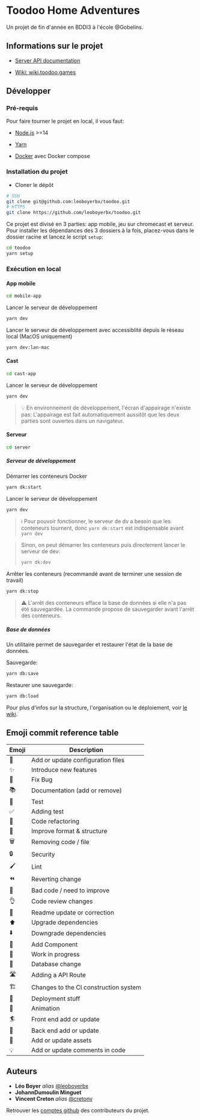 # Toodoo Home Adventures

Un projet de fin d'année en BDDI3 à l'école @Gobelins.

## Informations sur le projet

- [Server API documentation](server/README.md)

- [Wiki: wiki.toodoo.games](https://wiki.toodoo.games)

## Développer

### Pré-requis

Pour faire tourner le projet en local, il vous faut:

- [Node.js](https://nodejs.org/) >=14

- [Yarn](https://classic.yarnpkg.com/en/docs/install)

- [Docker](https://www.docker.com/get-started) avec Docker compose

### Installation du projet

- Cloner le dépôt

```bash
# SSH
git clone git@github.com:leoboyerbx/toodoo.git
# HTTPS
git clone https://github.com/leoboyerbx/toodoo.git
```

Ce projet est divisé en 3 parties: app mobile, jeu sur chromecast et serveur. Pour installer les dépendances des 3 dossiers à la fois, placez-vous dans le dossier racine et lancez le script `setup`:

```bash
cd toodoo
yarn setup
```

### Exécution en local

#### App mobile

```bash
cd mobile-app
```

Lancer le serveur de développement

```bash
yarn dev 
```

Lancer le serveur de développement avec accessiblité depuis le réseau local (MacOS uniquement)

```bash
yarn dev:lan-mac
```

#### Cast

```bash
cd cast-app
```

Lancer le serveur de développement

```bash
yarn dev
```
> 💡 En environnement de développement, l'écran d'appairage n'existe pas: L'appairage est fait automatiquement aussitôt que les deux parties sont ouvertes dans un navigateur.

#### Serveur

```bash
cd server
```

##### Serveur de développement

Démarrer les conteneurs Docker

```bash
yarn dk:start
```

Lancer le serveur de développement

```bash
yarn dev
```

> ℹ  Pour pouvoir fonctionner, le serveur de dv a besoin que les conteneurs tournent, donc `yarn dk:start` est indispensable avant `yarn dev`

> Sinon, on peut démarrer les conteneurs puis directement lancer le serveur de dev:
> 
> ```bash
> yarn dk:dev
> ```



Arrêter les conteneurs (recommandé avant de terminer une session de travail)

```bash
yarn dk:stop
```

> ⚠️  L'arrêt des conteneurs efface la base de données si elle n'a pas été sauvegardée. La commande propose de sauvegarder avant l'arrêt des conteneurs.

##### Base de données

Un utilitaire permet de sauvegarder et restaurer l'état de la base de données.

Sauvegarde:

```bash
yarn db:save
```

Restaurer une sauvegarde:

```bash
yarn db:load
```

Pour plus d'infos sur la structure, l'organisation ou le déploiement, voir [le wiki](https://wiki.toodoo.games).



## Emoji commit reference table

| Emoji | Description                           |
| ----- | ------------------------------------- |
| 🔧    | Add or update configuration files     |
| ✨     | Introduce new features                |
| 🐞    | Fix Bug                               |
| 📚    | Documentation (add or remove)         |
| 🚨    | Test                                  |
| ✅     | Adding test                           |
| 🔨    | Code refactoring                      |
| 🎨    | Improve format & structure            |
| 🗑    | Removing code / file                  |
| 🔒    | Security                              |
| 🖌    | Lint                                  |
| ⏪     | Reverting change                      |
| 💩    | Bad code / need to improve            |
| 👌    | Code review changes                   |
| 📄    | Readme update or correction           |
| ⬆️    | Upgrade dependencies                  |
| ⬇️    | Downgrade dependencies                |
| 🧩    | Add Component                         |
| 🚧    | Work in progress                      |
| 🥞    | Database change                       |
| 🛣    | Adding a API Route                    |
| 🏗    | Changes to the CI construction system |
| 🚀    | Deployment stuff                      |
| 🤹    | Animation                             |
| 🏄    | Front end add or update               |
| 🥷    | Back end add or update                |
| 🍱    | Add or update assets                  |
| 💡    | Add or update comments in code        |

## Auteurs

* **Léo Boyer** _alias_ [@leoboyerbx](https://www.leoboyer.fr/)
* **JohannDumoulin Minguet**
* **Vincent Creton** _alias_ [@cretonv](https://fr.linkedin.com/in/vincent-creton-776816187)

Retrouver les [comptes github](https://github.com/leoboyerbx/toodoo/contributors) des contributeurs du projet.
